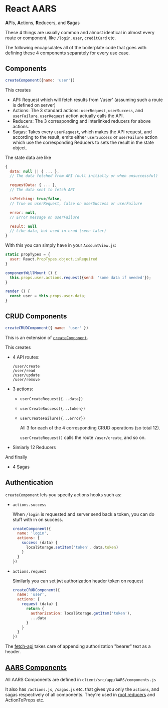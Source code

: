 
# React AARS

**A**PIs, **A**ctions, **R**educers, and **S**agas

These 4 things are usually common and almost identical in almost every route or component, like `/login`, `user`, `creditCard` etc.

The following encapsulates all of the boilerplate code that goes with defining these 4 components separately for every use case.

## Components

```js
createComponent({name: 'user'})
```

This creates

  * API: Request which will fetch results from '/user' (assuming such a route is defined on server)
  * Actions: The 3 standard actions: `userRequest`, `userSuccess`, and `userFailure`. `userRequest` action actually calls the API.
  * Reducers: The 3 corresponding and interlinked reducers for above actions.
  * Sagas: Takes every `userRequest`, which makes the API request, and according to the result, emits either `userSuccess` or `userFailure` action which use the corresponding Reducers to sets the result in the state object.

The state data are like

```js
{
  data: null || { ... },
  // The data fetched from API (null initially or when unsuccessful)

  requestData: { ... },
  // The data sent to fetch API

  isFetching: true/false,
  // True on userRequest, false on userSuccess or userFailure

  error: null,
  // Error message on userFailure

  result: null
  // Like data, but used in crud (seen later)
}
```

With this you can simply have in your `AccountView.js`:


```js
static propTypes = {
  user: React.PropTypes.object.isRequired
}

componentWillMount () {
  this.props.user.actions.request({send: 'some data if needed'});
}

render () {
  const user = this.props.user.data;
}
```

## CRUD Components

```js
createCRUDComponent({ name: 'user' })
```


This is an extension of [`createComponent`](#createComponent).

This creates

  * 4 API routes:
    ```
    /user/create
    /user/read
    /user/update
    /user/remove
    ```
  * 3 actions:

    - `userCreateRequest({...data})`
    - `userCreateSuccess({...token})`
    - `userCreateFailure({...error})`

      All 3 for each of the 4 corresponding CRUD operations (so total 12).

      `userCreateRequest()` calls the route `/user/create`, and so on.

  * Simiarly 12 Reducers

And finally

  * 4 Sagas


## Authentication

`createComponent` lets you specify actions hooks such as:

* `actions.success`

    When `/login` is requested and server send back a token, you can do stuff with in on success.

    ```js
    createComponent({
      name: 'login',
      actions: {
        success (data) {
          localStorage.setItem('token', data.token)
        }
      }
    })
    ```

* `actions.request`

    Similarly you can set jwt authorization header token on request

    ```js
    createCRUDComponent({
      name: 'user',
      actions: {
        request (data) {
          return {
            authorization: localStorage.getItem('token'),
            ...data
          }
        }
      }
    })
    ```

The [fetch-api](../api/rest-api-request.js) takes care of appending authorization "bearer" text as a header.


## [AARS Components](components.js)

All AARS Components are defined in `client/src/app/AARS/components.js`

It also has `/actions.js`, `/sagas.js` etc. that gives you only the `actions`, and sagas respectively of all components. They're used in [root reducers](../reducers/index.js) and ActionToProps etc.


